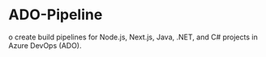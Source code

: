# ADO-Pipeline
o create build pipelines for Node.js, Next.js, Java, .NET, and C# projects in Azure DevOps (ADO).
